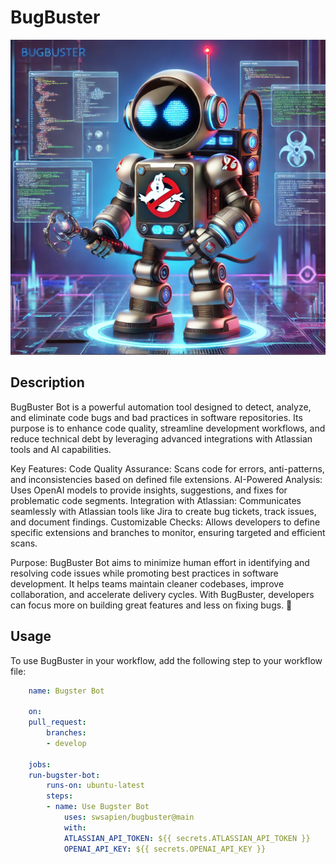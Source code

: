 # BugBuster

![BugBuster](bugbuster.webp)

## Description

BugBuster Bot is a powerful automation tool designed to detect, analyze, and eliminate code bugs and bad practices in software repositories. Its purpose is to enhance code quality, streamline development workflows, and reduce technical debt by leveraging advanced integrations with Atlassian tools and AI capabilities.

Key Features:
Code Quality Assurance: Scans code for errors, anti-patterns, and inconsistencies based on defined file extensions.
AI-Powered Analysis: Uses OpenAI models to provide insights, suggestions, and fixes for problematic code segments.
Integration with Atlassian: Communicates seamlessly with Atlassian tools like Jira to create bug tickets, track issues, and document findings.
Customizable Checks: Allows developers to define specific extensions and branches to monitor, ensuring targeted and efficient scans.

Purpose:
BugBuster Bot aims to minimize human effort in identifying and resolving code issues while promoting best practices in software development. It helps teams maintain cleaner codebases, improve collaboration, and accelerate delivery cycles. With BugBuster, developers can focus more on building great features and less on fixing bugs. 🚀


## Usage

To use BugBuster in your workflow, add the following step to your workflow file:

```yaml
    name: Bugster Bot

    on:
    pull_request:
        branches:
        - develop

    jobs:
    run-bugster-bot:
        runs-on: ubuntu-latest
        steps:
        - name: Use Bugster Bot
            uses: swsapien/bugbuster@main
            with:
            ATLASSIAN_API_TOKEN: ${{ secrets.ATLASSIAN_API_TOKEN }}
            OPENAI_API_KEY: ${{ secrets.OPENAI_API_KEY }}
```